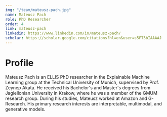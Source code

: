 ```yaml
---
img: "/team/mateusz-pach.jpg"
name: Mateusz Pach
role: PhD Researcher
order: 4
link: mateusz-pach
linkedin: https://www.linkedin.com/in/mateusz-pach/
scholar: https://scholar.google.com/citations?hl=en&user=s5FT5bIAAAAJ
---
```


# Profile
Mateusz Pach is an ELLIS PhD researcher in the Explainable Machine Learning group at the Technical University of Munich, supervised by Prof. Zeynep Akata. He received his Bachelor's and Master's degrees from Jagiellonian University in Krakow, where he was a member of the GMUM research group. During his studies, Mateusz worked at Amazon and G-Research. His primary research interests are interpretable, multimodal, and generative models.

